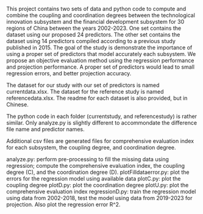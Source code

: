 This project contains two sets of data and python code to compute and combine the coupling and coordination degrees between the technological innovation subsystem and the financial development subsystem for 30 regions of China between the years 2002-2023. One set contains the dataset using our proposed 24 predictors. The other set contains the dataset using 14 predictors compiled according to a previous study published in 2015. The goal of the study is demonstrate the importance of using a proper set of predictors that model accurately each subsystem. We propose an objective evaluation method using the regression performance and projection performance. A proper set of predictors would lead to small regression errors, and better projection accuracy. 

The dataset for our study with our set of predictors is named currentdata.xlsx. The dataset for the reference study is named referencedata.xlsx. The readme for each dataset is also provided, but in Chinese.

The python code in each folder (currentstudy, and referencestudy) is rather similar. Only analyze.py is slightly different to accommondate the difference file name and predictor names. 

Additional csv files are generated files for comprehensive evaluation index for each subsystem, the coupling degree, and coordination degree. 

analyze.py: perform pre-processing to fill the missing data using regression; compute the comprehensive evaluation index, the coupling degree (C), and the coordination degree (D).
plotFilldataerror.py: plot the errors for the regression model using available data
plotC.py: plot the coupling degree
plotD.py: plot the coordination degree
plotU.py: plot the comprehensive evaluation index
regressionD.py: train the regression model using data from 2002-2018, test the model using data from 2019-2023 for projection. Also plot the regression error R^2. 

